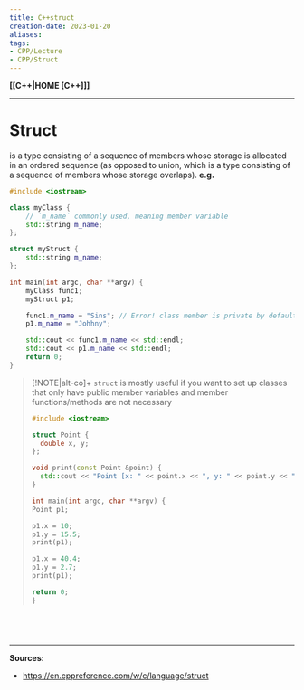 ```yaml
---
title: C++struct
creation-date: 2023-01-20
aliases:
tags:
- CPP/Lecture
- CPP/Struct
---
```

**[[C++|HOME [C++]]]**

---
# Struct
is a type consisting of a sequence of members whose storage is allocated in an ordered sequence (as opposed to union, which is a type consisting of a sequence of members whose storage overlaps).
**e.g.**
```cpp
#include <iostream>

class myClass {
    // `m_name` commonly used, meaning member variable
    std::string m_name;
};

struct myStruct {
    std::string m_name;
};

int main(int argc, char **argv) {
    myClass func1;
    myStruct p1;

    func1.m_name = "Sins"; // Error! class member is private by default
    p1.m_name = "Johhny";

    std::cout << func1.m_name << std::endl;
    std::cout << p1.m_name << std::endl;
    return 0;
}
```

>[!NOTE|alt-co]+ `struct` is mostly useful if you want to set up classes that only have public member variables and member functions/methods are not necessary
> ```cpp
> #include <iostream>
> 
> struct Point {
> 	double x, y;
> };
> 
> void print(const Point &point) {
> 	std::cout << "Point [x: " << point.x << ", y: " << point.y << "]" << std::endl;
> }
> 
> int main(int argc, char **argv) {
> Point p1;
> 
> p1.x = 10;
> p1.y = 15.5;
> print(p1);
> 
> p1.x = 40.4;
> p1.y = 2.7;
> print(p1);
> 
> return 0;
> }
> ```


<br>

# 
---
**Sources:**
- https://en.cppreference.com/w/c/language/struct
